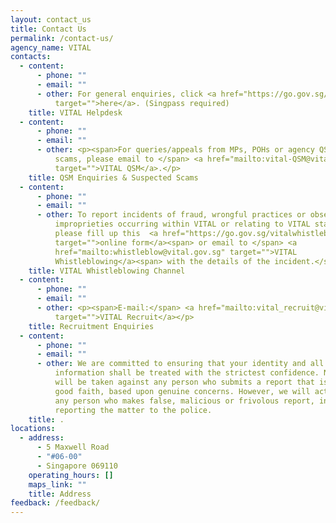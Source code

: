 ```yaml
---
layout: contact_us
title: Contact Us
permalink: /contact-us/
agency_name: VITAL
contacts:
  - content:
      - phone: ""
      - email: ""
      - other: For general enquiries, click <a href="https://go.gov.sg/vision-helpdesk"
          target="">here</a>. (Singpass required)
    title: VITAL Helpdesk
  - content:
      - phone: ""
      - email: ""
      - other: <p><span>For queries/appeals from MPs, POHs or agency QSMs, or suspected
          scams, please email to </span> <a href="mailto:vital-QSM@vital.gov.sg"
          target="">VITAL QSM</a>.</p>
    title: QSM Enquiries & Suspected Scams
  - content:
      - phone: ""
      - email: ""
      - other: To report incidents of fraud, wrongful practices or observed
          improprieties occurring within VITAL or relating to VITAL staff,
          please fill up this  <a href="https://go.gov.sg/vitalwhistleblowing"
          target="">online form</a><span> or email to </span> <a
          href="mailto:whistleblow@vital.gov.sg" target="">VITAL
          Whistleblowing</a><span> with the details of the incident.</span>
    title: VITAL Whistleblowing Channel
  - content:
      - phone: ""
      - email: ""
      - other: <p><span>E-mail:</span> <a href="mailto:vital_recruit@vital.gov.sg"
          target="">VITAL Recruit</a></p>
    title: Recruitment Enquiries
  - content:
      - phone: ""
      - email: ""
      - other: We are committed to ensuring that your identity and all disclosed
          information shall be treated with the strictest confidence. No action
          will be taken against any person who submits a report that is made in
          good faith, based upon genuine concerns. However, we will act against
          any person who makes false, malicious or frivolous report, including
          reporting the matter to the police.
    title: .
locations:
  - address:
      - 5 Maxwell Road
      - "#06-00"
      - Singapore 069110
    operating_hours: []
    maps_link: ""
    title: Address
feedback: /feedback/
---
```

